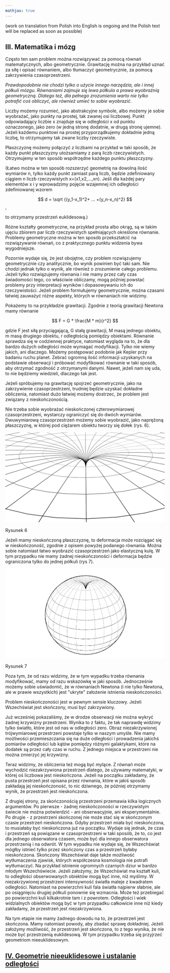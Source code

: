 ```yaml
---
mathjax: true
---
```


(work on translation from Polish into English is ongoing and the Polish text will be replaced as soon as possible)

## III. Matematika i mózg

Często ten sam problem można rozwiązywać za pomocą równań matematycznych,
albo geometrycznie. Grawitację można na przykład uznać za siłę i opisać równaniem,
albo tłumaczyć geometrycznie, za pomocą zakrzywienia czasoprzestrzeni.

*Prawdopodobnie nie chodzi tylko o użycie innego narzędzia, ale i innej półkuli mózgu.
Równaniami zajmuje się lewa półkula a prawa wyobraźnią geometryczną.
Dlatego też, dla pełnego zrozumienia warto nie tylko potrafić coś obliczyć,
ale również umieć to sobie wyobrazić.*

Liczby możemy rozumieć, jako abstrakcyjne symbole, albo możemy je sobie wyobrażać,
jako punkty na prostej, tak zwanej osi liczbowej.
Punkt odpowiadający liczbie x znajduje się w odległości x od punktu oznaczonego,
jako zero (w jedną stronę dodatnie, w drugą stronę ujemne).
Jeżeli każdemu punktowi na prostej przyporządkujemy dokładnie jedną liczbę,
to otrzymujemy tak zwane liczby rzeczywiste.

Płaszczyznę możemy połączyć z liczbami na przykład w taki sposób,
że każdy punkt płaszczyzny utożsamiamy z parą liczb rzeczywistych.
Otrzymujemy w ten sposób współrzędne każdego punktu płaszczyzny.


(Łatwo można w ten sposób rozszerzyć geometrię na dowolną ilość wymiarów n, tylko każdy punkt
zamiast parą liczb, będzie zdefiniowany ciągiem n liczb rzeczywistych x=(x1,x2,...,xn).
Jeśli dla każdej pary elementów x i y wprowadzimy pojęcie wzajemnej ich odległości
zdefiniowanej wzorem

$$ d = \sqrt {(y_1-x_1)^2+ ... +(y_n-x_n)^2}  $$,

to otrzymamy przestrzeń euklidesową.)

Różne kształty geometryczne, na przykład prosta albo okrąg, są w takim ujęciu zbiorem par liczb rzeczywistych
spełniających określone równanie. Problemy geometryczne można w ten sposób przekształcić na rozwiązywanie równań,
co z praktycznego punktu widzenia bywa wygodniejsze.

Pozornie wydaje się, że jest obojętne, czy problem rozwiązujemy geometrycznie czy analitycznie,
bo wynik powinien być taki sam. Nie chodzi jednak tylko o wynik, ale również o zrozumienie całego problemu.
Jeżeli tylko rozwiązujemy równania i nie mamy przez cały czas świadomości tego, co właściwie obliczamy,
mogą później powstać problemy przy interpretacji wyników i dopasowywaniu ich do rzeczywistości.
Jeżeli problem formułujemy geometrycznie, można czasami łatwiej zauważyć różne aspekty,
których w równaniach nie widzimy.

Pokażemy to na przykładzie grawitacji. Zgodnie z  teorią grawitacji Newtona mamy równanie

$$ F = G * \frac{M * m}{r^2}  $$

gdzie F jest siłą przyciągającą, G stałą grawitacji, M masą jednego obiektu,  m masą drugiego obiektu,
r odległością pomiędzy  obiektami. Równanie sprawdza się w codziennej praktyce, natomiast wygląda na to,
że dla bardzo dużych odległości może wymagać modyfikacji. Tylko nie wiemy jakich, ani dlaczego.
Możemy postępować podobnie jak Kepler przy badaniu ruchu planet.
Zebrać ogromną ilość informacji uzyskanych na podstawie obserwacji i próbować modyfikować równanie w taki sposób,
aby otrzymać zgodność z otrzymanymi danymi. Nawet, jeżeli nam się uda, to nie będziemy wiedzieli, dlaczego tak jest.

Jeżeli spróbujemy na grawitację spojrzeć geometrycznie, jako na zakrzywienie czasoprzestrzeni,
trudniej będzie uzyskać dokładne obliczenia, natomiast dużo łatwiej możemy dostrzec, że problem jest związany z nieskończonością.

Nie trzeba sobie wyobrażać nieskończonej czterowymiarowej czasoprzestrzeni, wystarczy ograniczyć się do dwóch wymiarów.
Dwuwymiarową czasoprzestrzeń możemy sobie wyobrazić, jako naprężoną płaszczyznę,
w której pod ciężarem obiektu tworzy się dołek (rys. 6).

![rysunek6](../assets/img/rysunek6.png)

Rysunek 6

Jeżeli mamy nieskończoną płaszczyznę, to deformacja może rozciągać się w nieskończoność,
zgodnie z opisem powyżej podanego równania. Można sobie natomiast łatwo wyobrazić czasoprzestrzeń jako elastyczną kulę.
W tym przypadku nie mamy żadnej nieskończoności i deformacja będzie ograniczona tylko do jednej półkuli (rys 7).  

![rysunek7](../assets/img/rysunek7.png)

Rysunek 7

Poza tym, że od razu widzimy, że w tym wypadku trzeba równania modyfikować, mamy od razu wskazówkę w jaki sposób. Jednocześnie możemy sobie uświadomić, że w równaniach Newtona (i nie tylko Newtona, ale w prawie wszystkich)
jest "ukryte" założenie  istnienia nieskończoności. 

Problem nieskończoności jest w pewnym sensie kluczowy. Jeżeli Wszechświat jest skończony, musi być zakrzywiony.

Już wcześniej pokazaliśmy, że w drodze obserwacji nie można wykryć żadnej krzywizny przestrzeni.
Wynika to z faktu, że tak naprawdę widzimy tylko światło, które jest od nas w odległości zero.
Obraz niezakrzywionej trójwymiarowej przestrzeni powstaje tylko w naszym umyśle.
Nie mamy możliwości przemieszczania się na duże odległości i prowadzenia jakichś pomiarów odległości
lub kątów pomiędzy różnymi galaktykami, które na dodatek są przez cały czas w ruchu.
Z jednego miejsca w przestrzeni nie można zmierzyć jej krzywizny.

Teraz widzimy, że obliczenia też mogą być mylące. Z równań może wychodzić niezakrzywiona przestrzeń dlatego,
że używamy matematyki, w której oś liczbowa jest nieskończona. Jeżeli na początku zakładamy,
że pusta przestrzeń jest opisana przez równania, które w jakiś sposób zakładają jej nieskończoność,
to nic dziwnego, że później otrzymamy wynik, że przestrzeń jest nieskończona.

Z drugiej strony, za skończonością przestrzeni przemawia kilka logicznych argumentów.
Po pierwsze - żadnej nieskończoności w rzeczywistym świecie nie można potwierdzić - ani obserwacyjnie,
ani eksperymentalnie. Po drugie - z przestrzeni skończonej nie może stać się w skończonym czasie
przestrzeń nieskończona. Gdyby przestrzeń miała być nieskończona, to musiałaby być nieskończona już na początku.
Wydaje się jednak, że czas i przestrzeń są powiązane w czasoprzestrzeni w taki sposób, że to,
co jest dla jednego obserwatora czasem, może być dla innego obserwatora przestrzenią i na odwrót.
W tym wypadku nie wydaje się, że Wszechświat mógłby istnieć tylko przez skończony czas
a przestrzeń byłaby nieskończona.
Skończony Wszechświat daje także możliwość wytłumaczenia zjawisk,
których współczesna kosmologia nie potrafi wytłumaczyć. Na przykład istnienie ogromnych czarnych dziur
w bardzo młodym Wszechświecie. Jeżeli założymy, że Wszechświat ma kształt kuli,
to odległości obserwowanych obiektów mogą być inne, niż myślimy.
W niezakrzywionej przestrzeni intensywność światła maleje z kwadratem odległości.
Natomiast na powierzchni kuli fala światła najpierw słabnie, ale po osiągnięciu drugiej półkuli ponownie się wzmacnia.
Może też przebiegać po powierzchni kuli kilkakrotnie tam i z powrotem.
Odległości i wiek widzialnych obiektów mogą być w tym przypadku całkowicie inne niż kiedy zakładamy,
że przestrzeń jest niezakrzywiona.

Na tym etapie nie mamy żadnego dowodu na to, że przestrzeń jest skończona.
Mamy natomiast powody, aby zbadać sprawę dokładniej. Jeżeli założymy możliwość, że przestrzeń jest skończona,
to z tego wynika, że nie może być przestrzenią euklidesową.
W tym przypadku trzeba się przyjrzeć geometriom nieeuklidesowym.

## [IV. Geometrie nieeuklidesowe i ustalanie odległości](rozdzial4)

